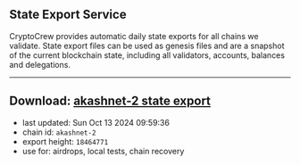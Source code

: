 ## State Export Service
CryptoCrew provides automatic daily state exports for all chains we validate. State export files can be used as genesis files and are a snapshot of the current blockchain state, including all validators, accounts, balances and delegations.

---
**Download: [akashnet-2 state export](https://dl-eu2.ccvalidators.com/SERVICE/akash/akashnet-2_export_18464771.json)**
---

- last updated: Sun Oct 13 2024 09:59:36
- chain id: `akashnet-2`
- export height: `18464771`
- use for: airdrops, local tests, chain recovery
